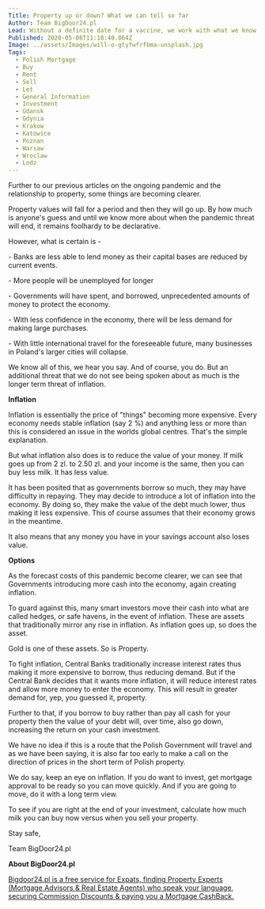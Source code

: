 ```yaml
---
Title: Property up or down? What we can tell so far
Author: Team BigDoor24.pl
Lead: Without a definite date for a vaccine, we work with what we know
Published: 2020-05-08T11:18:40.864Z
Image: ../assets/Images/will-o-gtyfwfrfbma-unsplash.jpg
Tags:
  - Polish Mortgage
  - Buy
  - Rent
  - Sell
  - Let
  - General Information
  - Investment
  - Gdansk
  - Gdynia
  - Krakow
  - Katowice
  - Poznan
  - Warsaw
  - Wroclaw
  - Lodz
---
```

Further to our previous articles on the ongoing pandemic and the relationship to property, some things are becoming clearer.

Property values will fall for a period and then they will go up. By how much is anyone's guess and until we know more about when the pandemic threat will end, it remains foolhardy to be declarative.

However, what is certain is -

\- Banks are less able to lend money as their capital bases are reduced by current events.

\- More people will be unemployed for longer

\- Governments will have spent, and borrowed, unprecedented amounts of money to protect the economy.

\- With less confidence in the economy, there will be less demand for making large purchases.

\- With little international travel for the foreseeable future, many businesses in Poland's larger cities will collapse.

We know all of this, we hear you say. And of course, you do. But an additional threat that we do not see being spoken about as much is the longer term threat of inflation.

**Inflation**

Inflation is essentially the price of "things" becoming more expensive. Every economy needs stable inflation (say 2 %) and anything less or more than this is considered an issue in the worlds global centres. That's the simple explanation.

But what inflation also does is to reduce the value of your money. If milk goes up from 2 zl. to 2.50 zl. and your income is the same, then you can buy less milk. It has less value.

It has been posited that as governments borrow so much, they may have difficulty in repaying. They may decide to introduce a lot of inflation into the economy. By doing so, they make the value of the debt much lower, thus making it less expensive. This of course assumes that their economy grows in the meantime.

It also means that any money you have in your savings account also loses value. 

**Options**

As the forecast costs of this pandemic become clearer, we can see that Governments introducing more cash into the economy, again creating inflation. 

To guard against this, many smart investors move their cash into what are called hedges, or safe havens, in the event of inflation. These are assets that traditionally mirror any rise in inflation. As inflation goes up, so does the asset.

Gold is one of these assets. So is Property.

To fight inflation, Central Banks traditionally increase interest rates thus making it more expensive to borrow, thus reducing demand. But if the Central Bank decides that it wants more inflation, it will reduce interest rates and allow more money to enter the economy. This will result in greater demand for, yep, you guessed it, property. 

Further to that, if you borrow to buy rather than pay all cash for your property then the value of your debt will, over time, also go down, increasing the return on your cash investment.

We have no idea if this is a route that the Polish Government will travel and as we have been saying, it is also far too early to make a call on the direction of prices in the short term of Polish property. 

We do say, keep an eye on inflation. If you do want to invest, get mortgage approval to be ready so you can move quickly. And if you are going to move, do it with a long term view. 

To see if you are right at the end of your investment, calculate how much milk you can buy now versus when you sell your property. 

Stay safe,

Team BigDoor24.pl

**About BigDoor24.pl**

[Bigdoor24.pl is a free service for Expats, finding Property Experts (Mortgage Advisors & Real Estate Agents) who speak your language, securing Commission Discounts & paying you a Mortgage CashBack.](https://bigdoor24.pl/)